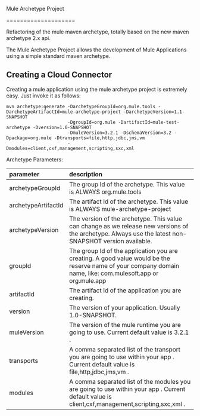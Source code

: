 Mule Archetype Project

====================

Refactoring of the mule maven archetype, totally based on the new maven archetype 2.x api.

The Mule Archetype Project allows the development of Mule Applications using a simple standard maven archetype. 

Creating a Cloud Connector
--------------------------

Creating a mule application using the mule archetype project is extremely easy. Just invoke it as follows:

	mvn archetype:generate -DarchetypeGroupId=org.mule.tools -DarchetypeArtifactId=mule-archetype-project -DarchetypeVersion=1.1-SNAPSHOT
						   -DgroupId=org.mule -DartifactId=mule-test-archetype -Dversion=1.0-SNAPSHOT
						   -DmuleVersion=3.2.1 -DschemaVersion=3.2 -Dpackage=org.mule -Dtransports=file,http,jdbc,jms,vm 
						   -Dmodules=client,cxf,management,scripting,sxc,xml
						
Archetype Parameters:

|parameter|description|
|:--------|:----------|
|archetypeGroupId|The group Id of the archetype. This value is ALWAYS org.mule.tools|
|archetypeArtifactId|The artifact Id of the archetype. This value is ALWAYS mule-archetype-project|
|archetypeVersion|The version of the archetype. This value can change as we release new versions of the archetype. Always use the latest non-SNAPSHOT version available.|
|groupId|The group Id of the application you are creating. A good value would be the reserve name of your company domain name, like: com.mulesoft.app or org.mule.app|
|artifactId|The artifact Id of the application you are creating. |
|version|The version of your application. Usually 1.0-SNAPSHOT.|
|muleVersion|The version of the mule runtime you are going to use. Current default value is 3.2.1 .|
|transports|A comma separated list of the transport you are going to use within your app . Current default value is file,http,jdbc,jms,vm .|
|modules|A comma separated list of the modules you are going to use within your app . Current default value is client,cxf,management,scripting,sxc,xml .|
